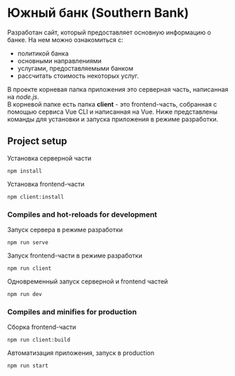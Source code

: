 # Южный банк (Southern Bank) </br>
Разработан сайт, который предоставляет основную информацию о банке. На нем можно ознакомиться с: 
- политикой банка 
- основными направлениями
- услугами, предоставляемыми банком 
- рассчитать стоимость некоторых услуг.

В проекте корневая папка приложения это серверная часть, написанная на *node.js*. </br>
В корневой папке есть папка **client** - это frontend-часть, собранная с помощью сервиса Vue CLI и написанная на Vue.
Ниже представлены команды для установки и запуска приложения в режиме разработки.

## Project setup

Установка серверной части
```
npm install
```
Установка frontend-части
```
npm client:install
```

### Compiles and hot-reloads for development
Запуск сервера в режиме разработки
```
npm run serve
```
Запуск frontend-части в режиме разработки
```
npm run client
```
Одновременный запуск серверной и frontend частей 
```
npm run dev
```

### Compiles and minifies for production
Сборка frontend-части
```
npm run client:build
```
Автоматизация приложения, запуск в production
```
npm run start
```
